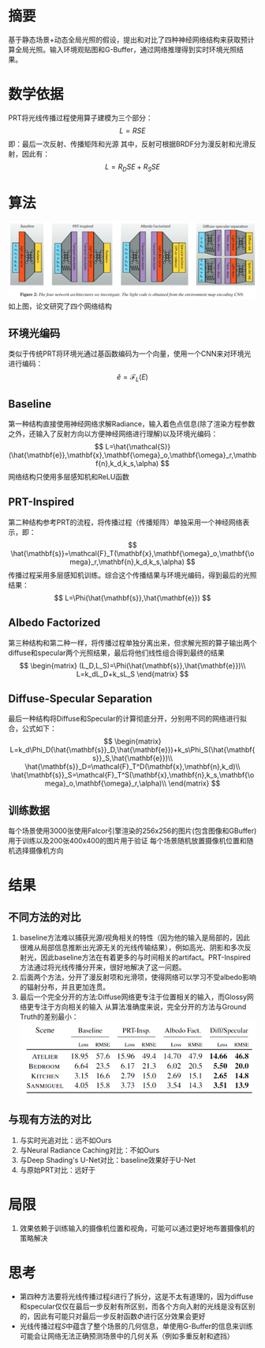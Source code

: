 # 摘要
基于静态场景+动态全局光照的假设，提出和对比了四种神经网络结构来获取预计算全局光照。输入环境观贴图和G-Buffer，通过网络推理得到实时环境光照结果。

# 数学依据
PRT将光线传播过程使用算子建模为三个部分：
$$
L=RSE
$$
即：最后一次反射、传播矩阵和光源
其中，反射可根据BRDF分为漫反射和光滑反射，因此有：
$$
L=R_DSE+R_SSE
$$

# 算法
![](论文/预计算辐射传输/pics/9.png)
如上图，论文研究了四个网络结构
## 环境光编码
类似于传统PRT将环境光通过基函数编码为一个向量，使用一个CNN来对环境光进行编码：
$$
\hat{e}=\mathcal{F}_L(E)
$$
## Baseline
第一种结构直接使用神经网络求解Radiance，输入着色点信息(除了渲染方程参数之外，还输入了反射方向以方便神经网络进行理解)以及环境光编码：
$$
L=\hat{\mathcal{S}}(\hat{\mathbf{e}},\mathbf{x},\mathbf{\omega}_o,\mathbf{\omega}_r,\mathbf{n},k_d,k_s,\alpha)
$$
网络结构只使用多层感知机和ReLU函数
## PRT-Inspired
第二种结构参考PRT的流程，将传播过程（传播矩阵）单独采用一个神经网络表示，即：
$$
\hat{\mathbf{s}}=\mathcal{F}_T(\mathbf{x},\mathbf{\omega}_o,\mathbf{\omega}_r,\mathbf{n},k_d,k_s,\alpha)
$$
传播过程采用多层感知机训练。综合这个传播结果与环境光编码，得到最后的光照结果：
$$
L=\Phi(\hat{\mathbf{s}},\hat{\mathbf{e}})
$$

## Albedo Factorized
第三种结构和第二种一样，将传播过程单独分离出来，但求解光照的算子输出两个diffuse和specular两个光照结果，最后将他们线性组合得到最终的结果
$$
\begin{matrix}
(L_D,L_S)=\Phi(\hat{\mathbf{s}},\hat{\mathbf{e}})\\
L=k_dL_D+k_sL_S
\end{matrix}
$$
## Diffuse-Specular Separation
最后一种结构将Diffuse和Specular的计算彻底分开，分别用不同的网络进行拟合，公式如下：
$$
\begin{matrix}
L=k_d\Phi_D(\hat{\mathbf{s}}_D,\hat{\mathbf{e}})+k_s\Phi_S(\hat{\mathbf{s}}_S,\hat{\mathbf{e}})\\
\hat{\mathbf{s}}_D=\mathcal{F}_T^D(\mathbf{x},\mathbf{n},k_d)\\
\hat{\mathbf{s}}_S=\mathcal{F}_T^S(\mathbf{x},\mathbf{n},k_s,\mathbf{\omega}_o,\mathbf{\omega}_r,\alpha)\\
\end{matrix}
$$

## 训练数据
每个场景使用3000张使用Falcor引擎渲染的256x256的图片(包含图像和GBuffer)用于训练以及200张400x400的图片用于验证
每个场景随机放置摄像机位置和随机选择摄像机方向
# 结果
## 不同方法的对比
1. baseline方法难以捕获光源/视角相关的特性（因为他的输入是局部的，因此很难从局部信息推断出光源无关的光线传输结果），例如高光、阴影和多次反射光，因此baseline方法在有着更多的与时间相关的artifact。PRT-Inspired方法通过将光线传播分开来，很好地解决了这一问题。
2. 后面两个方法，分开了漫反射项和光滑项，使得网络可以学习不受albedo影响的辐射分布，并且更加连贯。
3. 最后一个完全分开的方法:Diffuse网络更专注于位置相关的输入，而Glossy网络更专注于方向相关的输入
从算法准确度来说，完全分开的方法与Ground Truth的差别最小：
![](论文/预计算辐射传输/pics/10.png)
## 与现有方法的对比
1. 与实时光追对比：远不如Ours
2. 与Neural Radiance Caching对比：不如Ours
3. 与Deep Shading's U-Net对比：baseline效果好于U-Net
4. 与原始PRT对比：远好于

# 局限
1. 效果依赖于训练输入的摄像机位置和视角，可能可以通过更好地布置摄像机的策略解决

# 思考
+ 第四种方法要将光线传播过程$\hat{s}$进行了拆分，这是不太有道理的，因为diffuse和specular仅仅在最后一步反射有所区别，而各个方向入射的光线是没有区别的，因此有可能只对最后一步反射函数$\Phi$进行区分效果会更好
+ 光线传播过程$S$中蕴含了整个场景的几何信息，单使用G-Buffer的信息来训练可能会让网络无法正确预测场景中的几何关系（例如多重反射和遮挡）